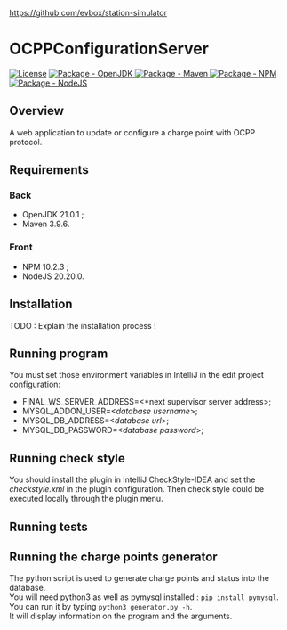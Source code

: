 https://github.com/evbox/station-simulator

# OCPPConfigurationServer

[![License](https://img.shields.io/badge/License-MIT-blue)](LICENSE)
[![Package - OpenJDK](https://img.shields.io/badge/openjdk-%3E=21.0.1-blue?logo=openjdk&logoColor=white)
](https://openjdk.org/ "Go to OpenJDK website")
[![Package - Maven](https://img.shields.io/badge/maven-%3E=3.9.6-blue?logo=mvn&logoColor=white)
](https://maven.apache.org/ "Go to Maven website")
[![Package - NPM](https://img.shields.io/badge/npm-%3E=10.2.3-blue?logo=npm&logoColor=white)
](https://www.npmjs.com/ "Go to NPM website")
[![Package - NodeJS](https://img.shields.io/badge/nodejs-%3E=20.10.0-blue?logo=nodejs&logoColor=white)
](https://nodejs.org/en "Go to NodeJS website")

## Overview

A web application to update or configure a charge point with OCPP protocol.

## Requirements

### Back

- OpenJDK 21.0.1 ;
- Maven 3.9.6.

### Front

- NPM 10.2.3 ;
- NodeJS 20.20.0.

## Installation

TODO : Explain the installation process !

## Running program

You must set those environment variables in IntelliJ in the edit project configuration:
- FINAL_WS_SERVER_ADDRESS=<*next supervisor server address>;
- MYSQL_ADDON_USER=<*database username*>;
- MYSQL_DB_ADDRESS=<*database url*>;
- MYSQL_DB_PASSWORD=<*database password*>;

## Running check style

You should install the plugin in IntelliJ CheckStyle-IDEA and set the *checkstyle.xml* in the plugin configuration.
Then check style could be executed locally through the plugin menu.

## Running tests

## Running the charge points generator

The python script is used to generate charge points and status into the database.   
You will need python3 as well as pymysql installed : ```pip install pymysql```.   
You can run it by typing ```python3 generator.py -h```.  
It will display information on the program and the arguments.

